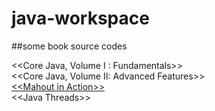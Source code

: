 java-workspace
==============

##some book source codes

>
 <\<Core Java, Volume I : Fundamentals>>  
 <\<Core Java, Volume II: Advanced Features>>  
 [<\<Mahout in Action>>](https://github.com/tdunning/MiA)  
 <\<Java Threads>>


